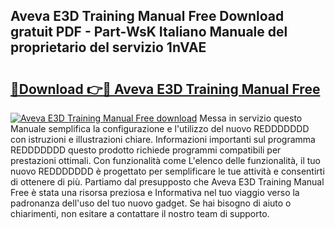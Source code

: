## Aveva E3D Training Manual Free Download gratuit PDF - Part-WsK Italiano Manuale del proprietario del servizio 1nVAE

# <h2><a href="http://dfdcz1d.blite.top/?on=Aveva+E3D+Training+Manual+Free">🔗Download 👉🔴 Aveva E3D Training Manual Free</a></h2>

[![Aveva E3D Training Manual Free download](https://i.imgur.com/lujVjoI.png)](http://dfdcz1d.blite.top/?on=Aveva+E3D+Training+Manual+Free)
Messa in servizio questo Manuale semplifica la configurazione e l'utilizzo del nuovo REDDDDDDD con istruzioni e illustrazioni chiare. Informazioni importanti sul programma REDDDDDDD questo prodotto richiede programmi compatibili per prestazioni ottimali. Con funzionalità come L'elenco delle funzionalità, il tuo nuovo REDDDDDDD è progettato per semplificare le tue attività e consentirti di ottenere di più. Partiamo dal presupposto che Aveva E3D Training Manual Free è stata una risorsa preziosa e Informativa nel tuo viaggio verso la padronanza dell'uso del tuo nuovo gadget. Se hai bisogno di aiuto o chiarimenti, non esitare a contattare il nostro team di supporto.
